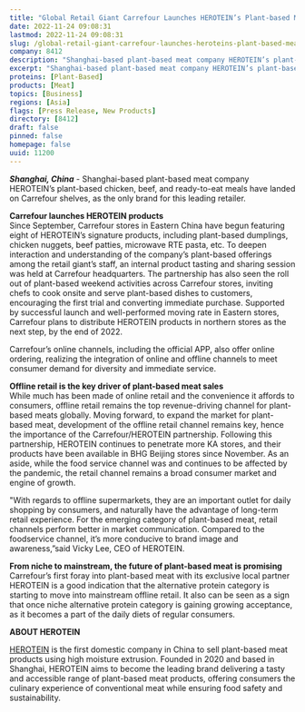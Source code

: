 ```yaml
---
title: "Global Retail Giant Carrefour Launches HEROTEIN’s Plant-based Meat Products, as Alternative Protein Category Continues to Grow"
date: 2022-11-24 09:08:31
lastmod: 2022-11-24 09:08:31
slug: /global-retail-giant-carrefour-launches-heroteins-plant-based-meat-products-alternative
company: 8412
description: "Shanghai-based plant-based meat company HEROTEIN’s plant-based chicken, beef, and ready-to-eat meals have landed on Carrefour shelves, as the only brand for this leading retailer."
excerpt: "Shanghai-based plant-based meat company HEROTEIN’s plant-based chicken, beef, and ready-to-eat meals have landed on Carrefour shelves, as the only brand for this leading retailer."
proteins: [Plant-Based]
products: [Meat]
topics: [Business]
regions: [Asia]
flags: [Press Release, New Products]
directory: [8412]
draft: false
pinned: false
homepage: false
uuid: 11200
---
```

<p><strong><em>Shanghai, China</em></strong> - Shanghai-based plant-based meat company HEROTEIN’s plant-based chicken, beef, and ready-to-eat meals have landed on Carrefour shelves, as the only brand for this leading retailer.</p>
<p><strong>Carrefour launches HEROTEIN products</strong><br />
Since September, Carrefour stores in Eastern China have begun featuring eight of HEROTEIN’s signature products, including plant-based dumplings, chicken nuggets, beef patties, microwave RTE pasta, etc. To deepen interaction and understanding of the company’s plant-based offerings among the retail giant’s staff, an internal product tasting and sharing session was held at Carrefour headquarters. The partnership has also seen the roll out of plant-based weekend activities across Carrefour stores, inviting chefs to cook onsite and serve plant-based dishes to customers, encouraging the first trial and converting immediate purchase. Supported by successful launch and well-performed moving rate in Eastern stores, Carrefour plans to distribute HEROTEIN products in northern stores as the next step, by the end of 2022.</p>
<p>Carrefour’s online channels, including the official APP, also offer online ordering, realizing the integration of online and offline channels to meet consumer demand for diversity and immediate service.</p>
<p><strong>Offline retail is the key driver of plant-based meat sales</strong><br />
While much has been made of online retail and the convenience it affords to consumers, offline retail remains the top revenue-driving channel for plant-based meats globally. Moving forward, to expand the market for plant-based meat, development of the offline retail channel remains key, hence the importance of the Carrefour/HEROTEIN partnership. Following this partnership, HEROTEIN continues to penetrate more KA stores, and their products have been available in BHG Beijing stores since November. As an aside, while the food service channel was and continues to be affected by the pandemic, the retail channel remains a broad consumer market and engine of growth.</p>
<p>"With regards to offline supermarkets, they are an important outlet for daily shopping by consumers, and naturally have the advantage of long-term retail experience. For the emerging category of plant-based meat, retail channels perform better in market communication. Compared to the foodservice channel, it’s more conducive to brand image and awareness,”said Vicky Lee, CEO of HEROTEIN.</p>
<p><strong>From niche to mainstream, the future of plant-based meat is promising</strong><br />
Carrefour’s first foray into plant-based meat with its exclusive local partner HEROTEIN is a good indication that the alternative protein category is starting to move into mainstream offline retail. It also can be seen as a sign that once niche alternative protein category is gaining growing acceptance, as it becomes a part of the daily diets of regular consumers.</p>
<p><strong>ABOUT HEROTEIN</strong></p>
<p><a href="http://heroprotein.cn/">HEROTEIN</a> is the first domestic company in China to sell plant-based meat products using high moisture extrusion. Founded in 2020 and based in Shanghai, HEROTEIN aims to become the leading brand delivering a tasty and accessible range of plant-based meat products, offering consumers the culinary experience of conventional meat while ensuring food safety and sustainability.</p>
